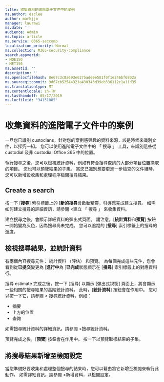 ```yaml
---
title: 收集資料的進階電子文件中的案例
ms.author: esclee
author: markjjo
manager: laurawi
ms.date: ''
audience: Admin
ms.topic: article
ms.service: O365-seccomp
localization_priority: Normal
ms.collection: M365-security-compliance
search.appverid:
- MOE150
- MET150
ms.assetid: ''
description: ''
ms.openlocfilehash: 8e67c3c8a693e627bade9e581f0f1e246bf6802a
ms.sourcegitcommit: 9d67cb52544321a430343d39eb336112c1a11d35
ms.translationtype: MT
ms.contentlocale: zh-TW
ms.lasthandoff: 05/17/2019
ms.locfileid: "34151885"
---
```

# <a name="collect-data-for-a-case-in-advanced-ediscovery"></a>收集資料的進階電子文件中的案例

一旦您已識別 custodians，針對您的案例感興趣的資料來源，該是時候來識別文件，以探究一組。 您可以使用進階電子文件中的 「 搜尋 」 工具，來識別這些從 custodial 及非 custodial Office 365 中的位置。

執行搜尋之後，您可以檢視統計資料，例如有符合搜尋查詢的大部分項目位置擷取的項目。 您也可以預覽結果的子集。 當您已識別想要更進一步檢查的文件組時，您可以新增設收集和處理程序檢閱搜尋結果。

## <a name="create-a-search"></a>Create a search

按一下 [**搜尋**] 索引標籤上的 [**新的搜尋**會啟動精靈，引導您完成建立搜尋。 如需如何建立搜尋的詳細資訊，請參閱 <<c0>建立 「 搜尋 」 來收集資料。

建立搜尋之後，會顯示詳細資料的彈出式頁面。 請注意，[**統計資料**和**預覽**] 按鈕一開始變為灰色，因為搜尋尚未完成。 您可以追蹤的 [**搜尋**] 索引標籤上的搜尋的進度。

## <a name="view-search-results-and-statistics"></a>檢視搜尋結果，並統計資料
有兩個內容搜尋元件： 統計資料 （評估） 和預覽。 為每個完成這些元件，您會看到從**已提交**變更為 [**進行中**為 [**已完成**狀態顯示在 [**搜尋**] 索引標籤上的對應資料行。

搜尋 estimate 完成之後，按一下 [搜尋] 以顯示 [彈出式視窗] 頁面上，將會顯示一些相關的搜尋結果的高階統計資料。 此時，[**統計資料**] 按鈕會在作用中。 您可以按一下它，請參閱 < 搜尋統計資料，例如：

- 摘要
- 上方的位置
- 查詢

如需搜尋統計資料的詳細資訊，請參閱 <<c0>搜尋統計資料。

預覽完成之後，[**預覽**] 按鈕會在作用中。 按一下以預覽取樣結果的子集。

## <a name="adding-search-results-to-a-review-set"></a>將搜尋結果新增至檢閱設定

當您準備好要收集和處理整個搜尋的結果時，您可以藉由將它新增至檢閱來執行此動作。 如需詳細資訊，請參閱 <<c0>新增資料，以檢閱設定。 